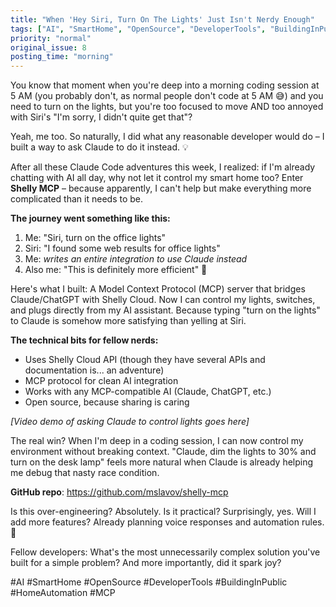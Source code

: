 ```yaml
---
title: "When 'Hey Siri, Turn On The Lights' Just Isn't Nerdy Enough"
tags: ["AI", "SmartHome", "OpenSource", "DeveloperTools", "BuildingInPublic", "HomeAutomation", "MCP"]
priority: "normal"
original_issue: 8
posting_time: "morning"
---
```


You know that moment when you're deep into a morning coding session at 5 AM (you probably don't, as normal people don't code at 5 AM 😅) and you need to turn on the lights, but you're too focused to move AND too annoyed with Siri's "I'm sorry, I didn't quite get that"? 

Yeah, me too. So naturally, I did what any reasonable developer would do – I built a way to ask Claude to do it instead. 💡

After all these Claude Code adventures this week, I realized: if I'm already chatting with AI all day, why not let it control my smart home too? Enter **Shelly MCP** – because apparently, I can't help but make everything more complicated than it needs to be.

**The journey went something like this:**
1. Me: "Siri, turn on the office lights"
2. Siri: "I found some web results for office lights"
3. Me: *writes an entire integration to use Claude instead*
4. Also me: "This is definitely more efficient" 🤔

Here's what I built: A Model Context Protocol (MCP) server that bridges Claude/ChatGPT with Shelly Cloud. Now I can control my lights, switches, and plugs directly from my AI assistant. Because typing "turn on the lights" to Claude is somehow more satisfying than yelling at Siri.

**The technical bits for fellow nerds:**
- Uses Shelly Cloud API (though they have several APIs and documentation is... an adventure)
- MCP protocol for clean AI integration  
- Works with any MCP-compatible AI (Claude, ChatGPT, etc.)
- Open source, because sharing is caring

*[Video demo of asking Claude to control lights goes here]*

The real win? When I'm deep in a coding session, I can now control my environment without breaking context. "Claude, dim the lights to 30% and turn on the desk lamp" feels more natural when Claude is already helping me debug that nasty race condition.

**GitHub repo**: https://github.com/mslavov/shelly-mcp

Is this over-engineering? Absolutely. Is it practical? Surprisingly, yes. Will I add more features? Already planning voice responses and automation rules. 🚀

Fellow developers: What's the most unnecessarily complex solution you've built for a simple problem? And more importantly, did it spark joy?

#AI #SmartHome #OpenSource #DeveloperTools #BuildingInPublic #HomeAutomation #MCP